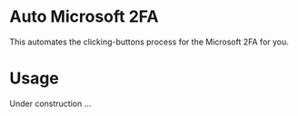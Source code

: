 # Auto Microsoft 2FA

This automates the clicking-buttons process for the Microsoft 2FA for you.

# Usage

Under construction ...
